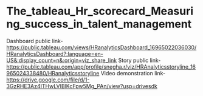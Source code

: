 # The_tableau_Hr_scorecard_Measuring_success_in_talent_management


Dashboard public link-https://public.tableau.com/views/HRanalyticsDashboard_16965022036030/HRanalyticsDashboard?:language=en-US&:display_count=n&:origin=viz_share_link
Story public link-https://public.tableau.com/app/profile/snegha.r/viz/HRAnalyticsstoryline_16965024338480/HRanalyticsstoryline
Video demonstration link-https://drive.google.com/file/d/1-3GzRHE3Az4ITHwLVIBlKcFpw5Mg_PAn/view?usp=drivesdk
